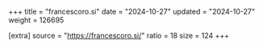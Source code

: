 +++
title = "francescoro.si"
date = "2024-10-27"
updated = "2024-10-27"
weight = 126695

[extra]
source = "https://francescoro.si/"
ratio = 18
size = 124
+++
